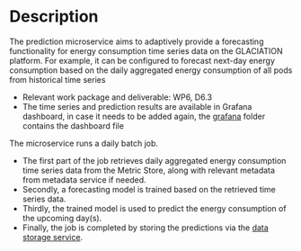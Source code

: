 # Description
The prediction microservice aims to adaptively provide a forecasting functionality for
energy consumption time series data on the GLACIATION platform. For example, it
can be configured to forecast next-day energy consumption based on the daily
aggregated energy consumption of all pods from historical time series
* Relevant work package and deliverable: WP6, D6.3
* The time series and prediction results are available in Grafana dashboard, in case it needs to be added again, the [grafana](https://github.com/glaciation-heu/glaciation-prediction-service/tree/main/grafana) folder contains the dashboard file

The microservice runs a daily batch job. 
* The first part of
the job retrieves daily aggregated energy consumption time series data from the Metric
Store, along with relevant metadata from metadata service if needed.
* Secondly, a forecasting model is trained based on the retrieved time series data.
* Thirdly, the trained model is used to predict the energy consumption of the upcoming day(s).
* Finally, the job is completed by storing the predictions via the [data storage service](https://github.com/glaciation-heu/glaciation-data-storage-service).
